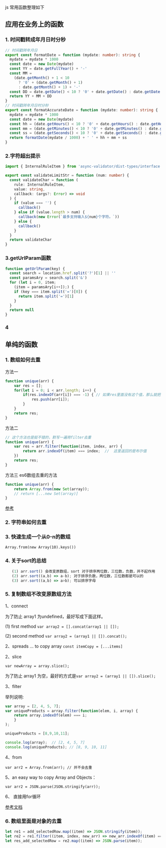 js 常用函数整理如下
## 应用在业务上的函数
### 1. 时间戳转成年月日时分秒
```ts
// 时间戳转年月日
export const formatDate = function (mydate: number): string {
  mydate = mydate * 1000
  const date = new Date(mydate)
  const YY = date.getFullYear() + '-'
  const MM =
    (date.getMonth() + 1 < 10
      ? '0' + (date.getMonth() + 1)
      : date.getMonth() + 1) + '-'
  const DD = date.getDate() < 10 ? '0' + date.getDate() : date.getDate()
  return YY + MM + DD
}
// 时间戳转年月日时分秒
export const formatAccurateDate = function (mydate: number): string {
  mydate = mydate * 1000
  const date = new Date(mydate)
  const hh = (date.getHours() < 10 ? '0' + date.getHours() : date.getHours()) + ':'
  const mm = (date.getMinutes() < 10 ? '0' + date.getMinutes() : date.getMinutes()) + ':'
  const ss = (date.getSeconds() < 10 ? '0' + date.getSeconds() : date.getSeconds())
  return formatDate(mydate / 1000) + ' ' + hh + mm + ss
}
```
### 2.字符超出提示

```ts
import { InternalRuleItem } from 'async-validator/dist-types/interface'

export const validateLimitStr = function (num: number) {
  const validateChar = function (
    rule: InternalRuleItem,
    value: string,
    callback: (args?: Error) => void
  ) {
    if (value === '') {
      callback()
    } else if (value.length > num) {
      callback(new Error(`最多支持输入${num}个字符。`))
    } else {
      callback()
    }
  }
  return validateChar
}
```
### 3.getUrlParam函数

```js
function getUrlParam(key) {
  const search = location.href.split('?')[1] || ''
  const paramsAry = search.split('&')
  for (let i = 0, item;
    (item = paramsAry[i++]);) {
    if (key === item.split('=')[0]) {
      return item.split('=')[1]
    }
  }
  return null
}
```
### 4

## 单纯的函数
### 1. 数组如何去重
方法一
```js
function unique(arr) {
    var res = [];
    for(let i = 0; i < arr.length; i++) {
        if(res.indexOf(arr[i]) === -1) { // 如果res里面没有这个值，那么就把这个值给push进去
            res.push(arr[i]);
        }
    }
    return res;
}
```
方法二
```js
// 这个方法也是挺不错的，默写一遍用filter去重
function unique(arr) {
    var res = arr.filter(function(item, index, arr) {
        return arr.indexOf(item) === index;  //  这里返回的是布尔值
    })
    return res;
}
```
方法三 es6数组去重的方法
```js
function unique(arr) {
    return Array.from(new Set(array));
    // return [...new Set(array)]
}
```
[参考](https://github.com/mqyqingfeng/Blog/issues/27)

### 2. 字符串如何去重

### 3. 快速生成一个从0-n的数组

`Array.from(new Array(10).keys())`

### 4. 关于sort的总结

```js
   (1) arr.sort() 会改变原数组，sort 对于排序两位数，三位数，负数，并不起作用
   (2) arr.sort((a,b) => a-b); 对于排序负数，两位数，三位数都是可以的
   (3) arr.sort((a,b) => a>b); 可以排序字母
```
### 5. 复制数组不改变原数组方法

1、connect

为了防止 array1 为undefined，最好写成下面这样。

(1) first method
`var array2 = [].concat(array1 || []);`

(2) second method
`var array2 = (array1 || []).concat(); `

2、spreads ... to copy array
`const itemCopy = [...items]`

2、slice

`var newArray = array.slice();`

为了防止 array1 为空，最好的方式是`var array2 = (array1 || []).slice();`

3、filter

举列说明:

```js
var array = [2, 4, 5, 7];
var uniqueProducts = array.filter(function(elem, i, array) {
	return array.indexOf(elem) === i;
	}
);

uniqueProducts = [8,9,10,11];

console.log(array);  // [2, 4, 5, 7]
console.log(uniqueProducts); // [8, 9, 10, 11]
```
4、from

`var arr2 = Array.from(arr); // 并不会去重` 

5、an easy way to copy Array and Objects：

`var arr2 = JSON.parse(JSON.stringify(arr));`

6、 直接用for循环


[参考文档](https://stackoverflow.com/questions/7486085/copying-array-by-value-in-javascript)

### 6. 数组里面是对象的去重

```js
let re1 = add_selectedRow.map((item) => JSON.stringify(item));
let re2 = re1.filter((item, index, new_arr) => new_arr.indexOf(item) === index);
let res_add_selectedRow = re2.map((item) => JSON.parse(item));
```